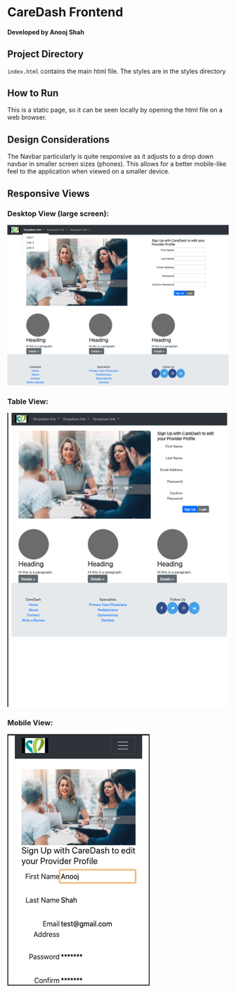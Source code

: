 # CareDash Frontend 
#### Developed by Anooj Shah

## Project Directory
`index.html` contains the main html file.
The styles are in the styles directory

## How to Run 
This is a static page, so it can be seen locally by opening the html file on a web browser.

## Design Considerations
The Navbar particularly is quite responsive as it adjusts to a drop down navbar in smaller screen sizes (phones). This allows for a better mobile-like feel to the application when viewed on a smaller device. 

## Responsive Views
### Desktop View (large screen): 
![DesktopView](images/desktop_view.png) 
### Table View: 
![Tablet View](images/ipad_pro_view.png) 
### Mobile View: 
![Mobile View](images/iphone_view.png) 
